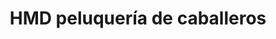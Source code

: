 ---
title: "HMD peluquería de caballeros"
url: /madrid/hmd-peluqueria-de-caballeros/
shop: peluquería
---